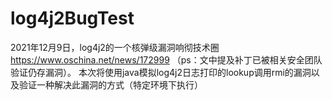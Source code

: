 # log4j2BugTest
2021年12月9日，log4j2的一个核弹级漏洞响彻技术圈
https://www.oschina.net/news/172999 （ps：文中提及补丁已被相关安全团队验证仍存漏洞）。
本次将使用java模拟log4j2日志打印的lookup调用rmi的漏洞以及验证一种解决此漏洞的方式（特定环境下执行）
